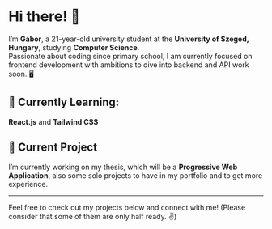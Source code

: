 # Hi there! 👋
I’m **Gábor**, a 21-year-old university student at the **University of Szeged, Hungary**, studying **Computer Science**.  
Passionate about coding since primary school, I am currently focused on frontend development with ambitions to dive into backend and API work soon. 🖥️

## 🌱 Currently Learning: 
**React.js** and **Tailwind CSS**

## 🔭 Current Project
I’m currently working on my thesis, which will be a **Progressive Web Application**, also some solo projects to have in my portfolio and to get more experience.


---

Feel free to check out my projects below and connect with me! (Please consider that some of them are only half ready. ✌️)

<!--
**hebet0o/hebet0o** is a ✨ _special_ ✨ repository because its `README.md` (this file) appears on your GitHub profile.

Here are some ideas to get you started:

- 🔭 I’m currently working on ...
- 🌱 I’m currently learning ...
- 👯 I’m looking to collaborate on ...
- 🤔 I’m looking for help with ...
- 💬 Ask me about ...
- 📫 How to reach me: ...
- 😄 Pronouns: ...
- ⚡ Fun fact: ...
-->
